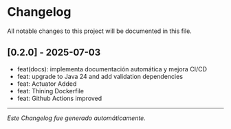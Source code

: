 # Changelog

All notable changes to this project will be documented in this file.

## [0.2.0] - 2025-07-03
- feat(docs): implementa documentación automática y mejora CI/CD
- feat: upgrade to Java 24 and add validation dependencies
- feat: Actuator Added
- feat: Thining Dockerfile
- feat: Github Actions improved

---
*Este Changelog fue generado automáticamente.*